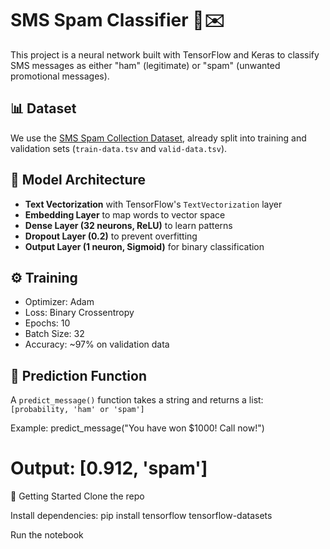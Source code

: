 # SMS Spam Classifier 📱✉️

This project is a neural network built with TensorFlow and Keras to classify SMS messages as either "ham" (legitimate) or "spam" (unwanted promotional messages).

## 📊 Dataset
We use the [SMS Spam Collection Dataset](https://www.dt.fee.unicamp.br/~tiago/smsspamcollection/), already split into training and validation sets (`train-data.tsv` and `valid-data.tsv`).

## 🧠 Model Architecture

- **Text Vectorization** with TensorFlow's `TextVectorization` layer
- **Embedding Layer** to map words to vector space
- **Dense Layer (32 neurons, ReLU)** to learn patterns
- **Dropout Layer (0.2)** to prevent overfitting
- **Output Layer (1 neuron, Sigmoid)** for binary classification

## ⚙️ Training

- Optimizer: Adam  
- Loss: Binary Crossentropy  
- Epochs: 10  
- Batch Size: 32  
- Accuracy: ~97% on validation data

## 🧪 Prediction Function

A `predict_message()` function takes a string and returns a list:  
`[probability, 'ham' or 'spam']`

Example:
predict_message("You have won $1000! Call now!")  
# Output: [0.912, 'spam']

🚀 Getting Started
Clone the repo

Install dependencies: pip install tensorflow tensorflow-datasets

Run the notebook
